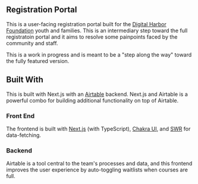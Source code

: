 ## Registration Portal

This is a user-facing registration portal built for the [Digital Harbor Foundation](https://www.digitalharbor.org/) youth and families. This is an intermediary step toward the full registratoin portal and it aims to resolve some painpoints faced by the community and staff.

This is a work in progress and is meant to be a "step along the way" toward the fully featured version.

## Built With

This is built with Next.js with an [Airtable](https://airtable.com/) backend. Next.js and Airtable is a powerful combo for building additional functionality on top of Airtable.

### Front End

The frontend is built with [Next.js](https://nextjs.org/) (with TypeScript), [Chakra UI](https://chakra-ui.com/), and [SWR](https://swr.vercel.app/) for data-fetching.

### Backend

Airtable is a tool central to the team's processes and data, and this frontend improves the user experience by auto-toggling waitlists when courses are full.
